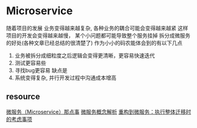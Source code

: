 # Microservice
随着项目的发展 业务变得越来越复杂, 各种业务的耦合可能会变得越来越紧
这样项目的开发会变得越来越慢， 某个小问题都可能导致整个服务挂掉
拆分成微服务的好处(各种文章已经总结的很清楚了)
作为小小的码农能体会到的有以下几点
1. 业务被拆分成细粒度之后逻辑会变得更清晰，更容易快速迭代
2. 测试更容易些
3. 寻找bug更容易
缺点是
1. 系统变得复杂, 并行开发过程中沟通成本增高


## resource
[微服务（Microservice）那点事](http://www.importnew.com/17588.html)
[微服务概念解析](http://dockone.io/article/1006)
[重构到微服务：执行整体迁移时的考虑事项](http://www.ibm.com/developerworks/cn/cloud/library/cl-refactor-microservices-bluemix-trs-1/index.html)